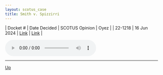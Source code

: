 ```yaml
---
layout: scotus_case
title: Smith v. Spizzirri
---
```


| Docket # | Date Decided | SCOTUS Opinion | Oyez |
| 22-1218 | 16 Jun 2024 | [Link](https://www.supremecourt.gov/opinions/23pdf/601us2r22_o7jq.pdf) | [Link](https://www.oyez.org/cases/2023/22-1218) |

<audio controls>
   <source src='./resources/22-1218.mp3' type='audio/mpeg'>
</audio>

<object data='./resources/22-1218.pdf' type='application/pdf'></object>

---

[Up](./README.md)